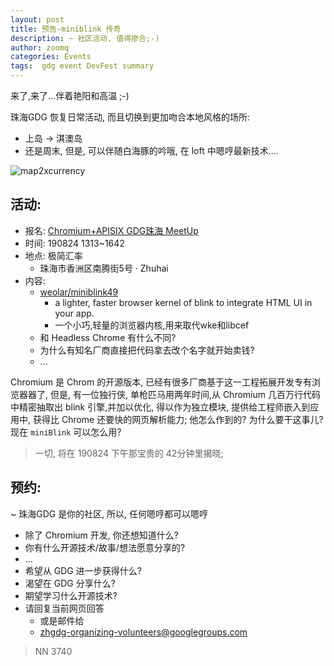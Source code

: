 ```yaml
---
layout: post
title: 预告-miniblink 传奇
description: ~ 社区活动, 值得掺合;-)
author: zoomq
categories: Events
tags:  gdg event DevFest summary
---
```



来了,来了...伴着艳阳和高温 ;-)

珠海GDG 恢复日常活动, 而且切换到更加吻合本地风格的场所:

- 上岛 -> 淇澳岛
- 还是周末, 但是, 可以伴随白海豚的吟哦, 在 loft 中嗯哼最新技术....


<!--more-->

![map2xcurrency](https://ipic.zoomquiet.top/2019-08-15-map2xcurrency-1.jpeg)


## 活动:
- 报名: [Chromium\+APISIX GDG珠海 MeetUp](https://www.meetup.com/Zhuhai-GDG/events/263962960/)
- 时间: 190824 1313~1642
- 地点: 极简汇率
    + 珠海市香洲区南腾街5号 · Zhuhai
- 内容:
    + [weolar/miniblink49](https://github.com/weolar/miniblink49)
        * a lighter, faster browser kernel of blink to integrate HTML UI in your app. 
        * 一个小巧,轻量的浏览器内核,用来取代wke和libcef
    + 和 Headless Chrome 有什么不同?
    + 为什么有知名厂商直接把代码拿去改个名字就开始卖钱?
    + ...


Chromium 是 Chrom 的开源版本, 已经有很多厂商基于这一工程拓展开发专有浏览器器了, 但是, 有一位独行侠, 单枪匹马用两年时间,从 Chromium 几百万行代码中精密抽取出 blink 引擎,并加以优化, 得以作为独立模块, 提供给工程师嵌入到应用中, 获得比 Chrome 还要快的网页解析能力;
他怎么作到的?
为什么要干这事儿?
现在 `miniBlink` 可以怎么用?

> 一切, 将在 190824 下午那宝贵的 42分钟里揭晓;



## 预约:
~ 珠海GDG 是你的社区, 所以, 任何嗯哼都可以嗯哼

- 除了 Chromium 开发, 你还想知道什么?
- 你有什么开源技术/故事/想法愿意分享的?
- ...
- 希望从 GDG 进一步获得什么?
- 渴望在 GDG 分享什么?
- 期望学习什么开源技术?
- 请回复当前网页回答
    + 或是邮件给
    + zhgdg-organizing-volunteers@googlegroups.com



> NN 3740


